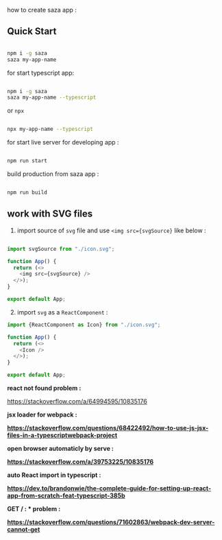 <p>how to create saza app :</p>

## Quick Start
```sh

npm i -g saza
saza my-app-name

```

for start typescript app:

```sh

npm i -g saza
saza my-app-name --typescript 

```

or <code>npx</code>

```sh

npx my-app-name --typescript 

```


for start live server for developing app :
```sh

npm run start

```

build production from saza app :
```sh

npm run build

```

## work with SVG files

1. import source of ```svg``` file and use ```<img src={svgSource}```  like below :

```javascript

import svgSource from "./icon.svg";

function App() {
  return (<>
    <img src={svgSource} />
  </>);
}

export default App;
```

2. import ```svg``` as a ```ReactComponent``` :

```javascript
import {ReactComponent as Icon} from "./icon.svg";

function App() {
  return (<>
    <Icon />
  </>);
}

export default App;
```





<b>react not found problem : </b>
<p><a href="https://stackoverflow.com/a/64994595/10835176">https://stackoverflow.com/a/64994595/10835176</a></p>

<b>jsx loader for webpack :<b>
<p><a href="https://stackoverflow.com/questions/68422492/how-to-use-js-jsx-files-in-a-typescriptwebpack-project">https://stackoverflow.com/questions/68422492/how-to-use-js-jsx-files-in-a-typescriptwebpack-project</a></p>


<b>open browser automaticly by serve :<b>
<p><a href="https://stackoverflow.com/a/39753225/10835176">https://stackoverflow.com/a/39753225/10835176</a></p>

<b>auto React import in typescript :</b>
<p><a href="https://dev.to/brandonwie/the-complete-guide-for-setting-up-react-app-from-scratch-feat-typescript-385b">https://dev.to/brandonwie/the-complete-guide-for-setting-up-react-app-from-scratch-feat-typescript-385b</a></p>


<b>GET / : * problem :</b>
<p><a href="https://stackoverflow.com/questions/71602863/webpack-dev-server-cannot-get">https://stackoverflow.com/questions/71602863/webpack-dev-server-cannot-get</a></p>
